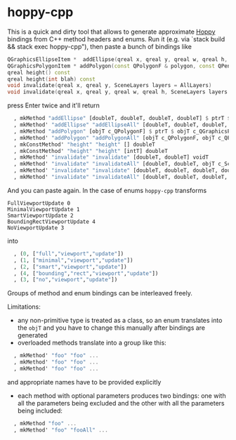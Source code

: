 # hoppy-cpp

This is a quick and dirty tool that allows to generate approximate [Hoppy](https://gitlab.com/khumba/hoppy) bindings from C++ method headers and enums. Run it (e.g. via `stack build && stack exec hoppy-cpp"), then paste a bunch of bindings like

```cpp
QGraphicsEllipseItem *  addEllipse(qreal x, qreal y, qreal w, qreal h, const QPen & pen = QPen(), const QBrush & brush = QBrush())
QGraphicsPolygonItem * addPolygon(const QPolygonF & polygon, const QPen & pen = QPen(), const QBrush & brush = QBrush())
qreal height() const
qreal height(int blah) const
void invalidate(qreal x, qreal y, SceneLayers layers = AllLayers)
void invalidate(qreal x, qreal y, qreal w, qreal h, SceneLayers layers = AllLayers)
```

press Enter twice and it'll return

```haskell
  , mkMethod "addEllipse" [doubleT, doubleT, doubleT, doubleT] $ ptrT $ objT c_QGraphicsEllipseItem
  , mkMethod' "addEllipse" "addEllipseAll" [doubleT, doubleT, doubleT, doubleT, objT c_QPen, objT c_QBrush] $ ptrT $ objT c_QGraphicsEllipseItem
  , mkMethod "addPolygon" [objT c_QPolygonF] $ ptrT $ objT c_QGraphicsPolygonItem
  , mkMethod' "addPolygon" "addPolygonAll" [objT c_QPolygonF, objT c_QPen, objT c_QBrush] $ ptrT $ objT c_QGraphicsPolygonItem
  , mkConstMethod' "height" "height" [] doubleT
  , mkConstMethod' "height" "height" [intT] doubleT
  , mkMethod' "invalidate" "invalidate" [doubleT, doubleT] voidT
  , mkMethod' "invalidate" "invalidateAll" [doubleT, doubleT, objT c_SceneLayers] voidT
  , mkMethod' "invalidate" "invalidate" [doubleT, doubleT, doubleT, doubleT] voidT
  , mkMethod' "invalidate" "invalidateAll" [doubleT, doubleT, doubleT, doubleT, objT c_SceneLayers] voidT
```

And you can paste again. In the case of enums `hoppy-cpp` transforms

```
FullViewportUpdate 0
MinimalViewportUpdate 1
SmartViewportUpdate 2
BoundingRectViewportUpdate 4
NoViewportUpdate 3
```

into

```haskell
  , (0, ["full","viewport","update"])
  , (1, ["minimal","viewport","update"])
  , (2, ["smart","viewport","update"])
  , (4, ["bounding","rect","viewport","update"])
  , (3, ["no","viewport","update"])
```

Groups of method and enum bindings can be interleaved freely.

Limitations:

- any non-primitive type is treated as a class, so an enum translates into the `objT` and you have to change this manually after bindings are generated
- overloaded methods translate into a group like this:

```haskell
  , mkMethod' "foo" "foo" ...
  , mkMethod' "foo" "foo" ...
  , mkMethod' "foo" "foo" ...
```

and appropriate names have to be provided explicitly

- each method with optional parameters produces two bindings: one with all the parameters being excluded and the other with all the parameters being included:

```haskell
  , mkMethod "foo" ...
  , mkMethod' "foo" "fooAll" ...
```
